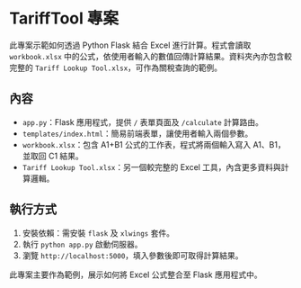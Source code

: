 # TariffTool 專案

此專案示範如何透過 Python Flask 結合 Excel 進行計算。程式會讀取 `workbook.xlsx` 中的公式，依使用者輸入的數值回傳計算結果。資料夾內亦包含較完整的 `Tariff Lookup Tool.xlsx`，可作為關稅查詢的範例。

## 內容
- `app.py`：Flask 應用程式，提供 `/` 表單頁面及 `/calculate` 計算路由。
- `templates/index.html`：簡易前端表單，讓使用者輸入兩個參數。
- `workbook.xlsx`：包含 A1+B1 公式的工作表，程式將兩個輸入寫入 A1、B1，並取回 C1 結果。
- `Tariff Lookup Tool.xlsx`：另一個較完整的 Excel 工具，內含更多資料與計算邏輯。

## 執行方式
1. 安裝依賴：需安裝 `flask` 及 `xlwings` 套件。
2. 執行 `python app.py` 啟動伺服器。
3. 瀏覽 `http://localhost:5000`，填入參數後即可取得計算結果。

此專案主要作為範例，展示如何將 Excel 公式整合至 Flask 應用程式中。
